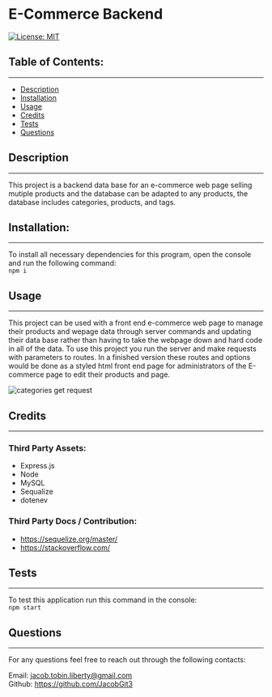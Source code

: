 
  # E-Commerce Backend
  [![License: MIT](https://img.shields.io/badge/License-MIT-yellow.svg)](https://opensource.org/licenses/MIT)

  ## Table of Contents:

  ---
  * [Description](#description)
  * [Installation](#installation)  
  * [Usage](#usage)  
  * [Credits](#credits)    
  * [Tests](#tests)  
  * [Questions](#questions)  

  ## Description

  ---
  This project is a backend data base for an e-commerce web page selling mutiple products and the database can be adapted to any products, the database includes categories, products, and tags.

  ## Installation:

  ---
  To install all necessary dependencies for this program,
  open the console and run the following command:  
  ```npm i```

  ## Usage

  ---
  This project can be used with a front end e-commerce web page to manage their products and wepage data through server commands and updating their data base rather than having to take the webpage down and hard code in all of the data. To use this project you run the server and make requests with parameters to routes. In a finished version these routes and options would be done as a styled html front end page for administrators of the E-commerce page to edit their products and page.

  ![categories get request](assets/images/categories.png)

  ## Credits

  ---
  ### Third Party Assets:
  - Express.js
  - Node
  - MySQL
  - Sequalize
  - dotenev
  
  ### Third Party Docs / Contribution:
  - https://sequelize.org/master/
  - https://stackoverflow.com/

  ## Tests

  ---
  To test this application run this command in the console:  
  ```npm start```

  ## Questions

  ---
  For any questions feel free to reach out through the following contacts:  

  Email: jacob.tobin.liberty@gmail.com  
  Github: https://github.com/JacobGit3  
  